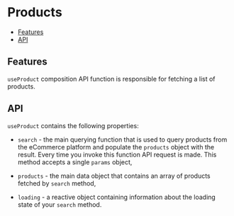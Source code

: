 # Products

* [Features](#features)
* [API](#api)

## Features

`useProduct` composition API function is responsible for fetching a list of products.

## API

`useProduct` contains the following properties:

- `search` - the main querying function that is used to query products from the eCommerce platform and populate the `products` object with the result. Every time you invoke this function API request is made. This method accepts a single `params` object,

<Content slot-key="search-params" />

- `products` - the main data object that contains an array of products fetched by `search` method,

- `loading` - a reactive object containing information about the loading state of your `search` method.
